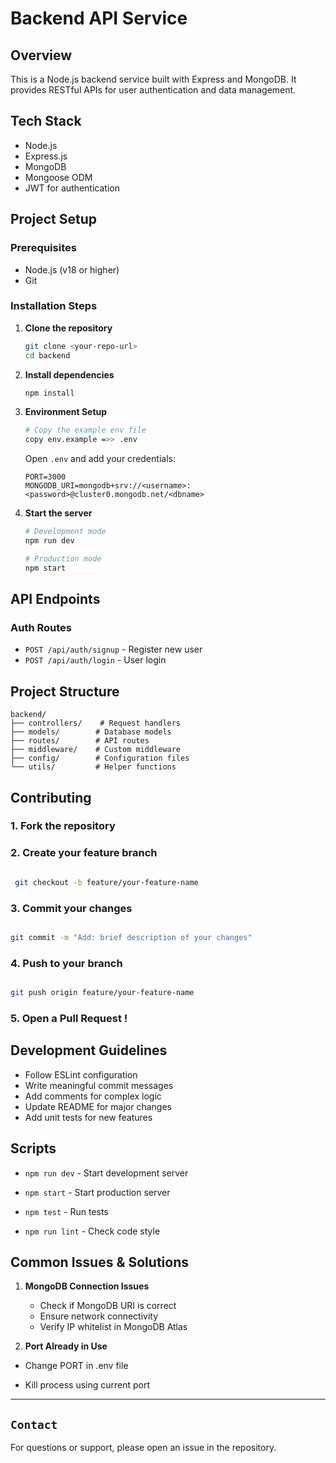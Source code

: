 # Backend API Service

## Overview
This is a Node.js backend service built with Express and MongoDB. It provides RESTful APIs for user authentication and data management.

## Tech Stack
- Node.js
- Express.js
- MongoDB
- Mongoose ODM
- JWT for authentication

## Project Setup

### Prerequisites
- Node.js (v18 or higher)
- Git

### Installation Steps

1. **Clone the repository**
   ```bash
   git clone <your-repo-url>
   cd backend
   ```

2. **Install dependencies**
   ```bash
   npm install
   ```

3. **Environment Setup**
   ```bash
   # Copy the example env file
   copy env.example =>> .env
   ```
   
   Open `.env` and add your credentials:
   ```env
   PORT=3000
   MONGODB_URI=mongodb+srv://<username>:<password>@cluster0.mongodb.net/<dbname>
   ```

4. **Start the server**
   ```bash
   # Development mode
   npm run dev

   # Production mode
   npm start
   ```

## API Endpoints

### Auth Routes
- `POST /api/auth/signup` - Register new user
- `POST /api/auth/login` - User login

## Project Structure
```
backend/
├── controllers/    # Request handlers
├── models/        # Database models
├── routes/        # API routes
├── middleware/    # Custom middleware
├── config/        # Configuration files
└── utils/         # Helper functions
```

## Contributing

### 1. Fork the repository

### 2. Create your feature branch
 
  ```bash

   git checkout -b feature/your-feature-name

   ```
### 3. Commit your changes

   ```bash

   git commit -m "Add: brief description of your changes"

   ```
### 4. Push to your branch

   ```bash

   git push origin feature/your-feature-name

   ```
### 5. Open a Pull Request !

## Development Guidelines

- Follow ESLint configuration
- Write meaningful commit messages
- Add comments for complex logic
- Update README for major changes
- Add unit tests for new features

## Scripts

- `npm run dev` - Start development server

- `npm start` - Start production server

- `npm test` - Run tests

- `npm run lint` - Check code style

## Common Issues & Solutions

1. **MongoDB Connection Issues**
   - Check if MongoDB URI is correct
   - Ensure network connectivity
   - Verify IP whitelist in MongoDB Atlas

2. **Port Already in Use**

- Change PORT in .env file

- Kill process using current port

---
  

## `Contact`
For questions or support, please open an issue in the repository.